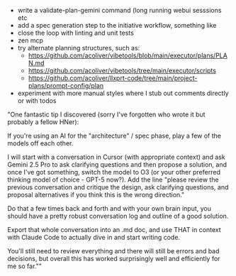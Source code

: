 - write a validate-plan-gemini command (long running webui sesssions etc
- add a spec generation step to the initiative workflow, something like <this>
- close the loop with linting and unit tests
- zen mcp
- try alternate planning structures, such as: 
  - https://github.com/acoliver/vibetools/blob/main/executor/plans/PLAN.md
  - https://github.com/acoliver/vibetools/tree/main/executor/scripts
  - https://github.com/acoliver/llxprt-code/tree/main/project-plans/prompt-config/plan
- experiment with more manual styles where I stub out comments directly or with todos 

<this>
"One fantastic tip I discovered (sorry I've forgotten who wrote it but probably a fellow HNer):

If you're using an AI for the "architecture" / spec phase, play a few of the models off each other.

I will start with a conversation in Cursor (with appropriate context) and ask Gemini 2.5 Pro to ask clarifying questions and then propose a solution, and once I've got something, switch the model to O3 (or your other preferred thinking model of choice - GPT-5 now?). Add the line "please review the previous conversation and critique the design, ask clarifying questions, and proposal alternatives if you think this is the wrong direction."

Do that a few times back and forth and with your own brain input, you should have a pretty robust conversation log and outline of a good solution.

Export that whole conversation into an .md doc, and use THAT in context with Claude Code to actually dive in and start writing code.

You'll still need to review everything and there will still be errors and bad decisions, but overall this has worked surprisingly well and efficiently for me so far.""
</this>
